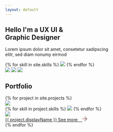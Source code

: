 ```yaml
---
layout: default
---
```


<section id="intro" class="flex-center">
	<div class="text-container center">
      <h1>Hello I'm a UX UI &<br>Graphic Designer</h1>
      <p>Lorem ipsum dolor sit amet, consetetur sadipscing<br>elitr, sed diam nonumy eirmod</p>
      <div class="skills">
      	{% for skill in site.skills %}
      		<image src="/assets/skills/{{skill}}.png"/>
      	{% endfor %}
      </div>
      <div id="social-links">
      	<a href="https://www.behance.net/annavasilevich" target="_blank"><image src="/assets/social/Icon_awesome-behance-square.png"/></a>
      	<a href="https://www.linkedin.com/in/anna-vasilevich1627/" target="_blank"><image src="/assets/social/Icon_awesome-linkedin.png"/></a>
      	<a href="https://www.behance.net/annavasilevich" target="_blank"><image src="/assets/social/Icon_instagramm.png"/></a>
      </div>
	</div>
</section>
<section id="portfolio">
	<div class="section-title">
		<h2>Portfolio</h2>
	</div>
	<div class="wrapper">
		<div class="columns-2">
		{% for project in site.projects %}
			  	<div class="project">
					<div class="hover-seen">
						<image src="/assets/projects/{{ project.handle }}/{{ project.hoverPreview }}"/>
					</div>
					<div class="hover-hidden">
						<div class="skills">
							{% for skill in project.skills %}
					      		<image src="/assets/skills/{{skill}}.png"/>
					      	{% endfor %}
						</div>
						<image src="/assets/projects/{{ project.handle }}/{{ project.primaryPreview }}"/>
					</div>
					<a class="button hover-hidden" href="{{ project.url }}">
						<span>{{ project.displayName }}</span>
					</a>
					<a class="button hover-seen" href="{{ project.url }}">
						<span>
							See more &nbsp;&nbsp;
							<svg xmlns="http://www.w3.org/2000/svg" width="16" height="16" viewBox="0 0 43.665 43.665">
							  <g id="Icon_feather-arrow-up-right" data-name="Icon feather-arrow-up-right" transform="translate(21.894 2.828) rotate(45)">
							    <path id="Pfad_5" data-name="Pfad 5" d="M0,28.962a1.994,1.994,0,0,1-1.41-.581,2,2,0,0,1-.009-2.828L25.371-1.41A2,2,0,0,1,28.2-1.419a2,2,0,0,1,.009,2.828L1.419,28.372A1.994,1.994,0,0,1,0,28.962Z" fill="#824949"/>
							    <path id="Pfad_6" data-name="Pfad 6" d="M26.79,28.962a2,2,0,0,1-2-2V2H0A2,2,0,0,1-2,0,2,2,0,0,1,0-2H26.79a2,2,0,0,1,2,2V26.962A2,2,0,0,1,26.79,28.962Z" fill="#824949"/>
							  </g>
							</svg>
						</span>
					</a>
				</div>
		{% endfor %}
		</div><!-- ./columns-2 -->
	</div><!-- ./wrapper -->
</section>
